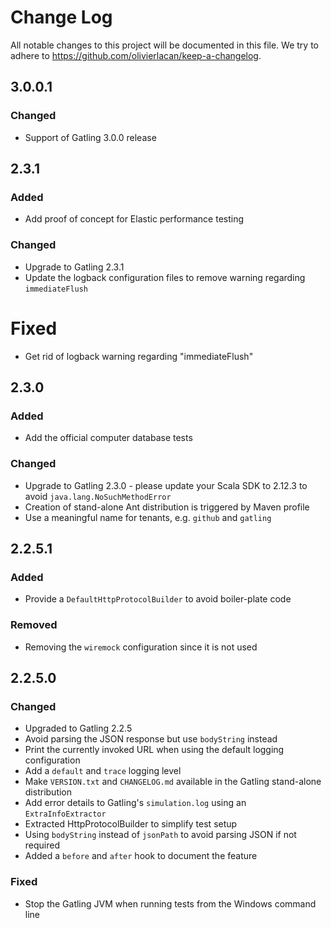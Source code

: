# Change Log

All notable changes to this project will be documented in this file. We try to adhere to https://github.com/olivierlacan/keep-a-changelog.

## 3.0.0.1

### Changed
- Support of Gatling 3.0.0 release

## 2.3.1

### Added
- Add proof of concept for Elastic performance testing

### Changed
- Upgrade to Gatling 2.3.1
- Update the logback configuration files to remove warning regarding `immediateFlush`

# Fixed
- Get rid of logback warning regarding "immediateFlush"

## 2.3.0

### Added
- Add the official computer database tests

### Changed
- Upgrade to Gatling 2.3.0 - please update your Scala SDK to 2.12.3 to avoid `java.lang.NoSuchMethodError`
- Creation of stand-alone Ant distribution is triggered by Maven profile
- Use a meaningful name for tenants, e.g. `github` and `gatling`

## 2.2.5.1

### Added
- Provide a `DefaultHttpProtocolBuilder` to avoid boiler-plate code

### Removed
- Removing the `wiremock` configuration since it is not used

## 2.2.5.0

### Changed
- Upgraded to Gatling 2.2.5
- Avoid parsing the JSON response but use `bodyString` instead
- Print the currently invoked URL when using the default logging configuration
- Add a `default` and `trace` logging level
- Make `VERSION.txt` and `CHANGELOG.md` available in the Gatling stand-alone distribution
- Add error details to Gatling's `simulation.log`  using an `ExtraInfoExtractor`
- Extracted HttpProtocolBuilder to simplify test setup
- Using `bodyString` instead of `jsonPath` to avoid parsing JSON if not required
- Added a `before` and `after` hook to document the feature 

### Fixed
- Stop the Gatling JVM when running tests from the Windows command line
